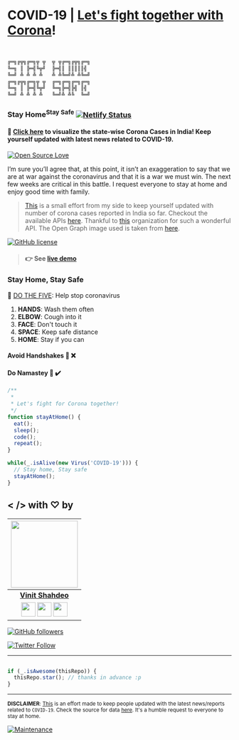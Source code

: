 # COVID-19 | [Let's fight together with Corona](https://corona-cases-india.netlify.com/)!

```javascript


╔═╗╔╦╗╔═╗╦ ╦  ╦ ╦╔═╗╔╦╗╔═╗
╚═╗ ║ ╠═╣╚╦╝  ╠═╣║ ║║║║║╣ 
╚═╝ ╩ ╩ ╩ ╩   ╩ ╩╚═╝╩ ╩╚═╝
╔═╗╔╦╗╔═╗╦ ╦  ╔═╗╔═╗╔═╗╔═╗
╚═╗ ║ ╠═╣╚╦╝  ╚═╗╠═╣╠╣ ║╣ 
╚═╝ ╩ ╩ ╩ ╩   ╚═╝╩ ╩╚  ╚═╝

```

### Stay Home<sup>Stay Safe</sup> [![Netlify Status](https://api.netlify.com/api/v1/badges/0497585e-79a2-4557-aa08-cc2200c3af32/deploy-status)](https://app.netlify.com/sites/corona-cases-india/deploys)

#### :mag_right: [Click here](https://corona-cases-india.netlify.com/) to visualize the state-wise Corona Cases in India! Keep yourself updated with latest news related to COVID-19.

[![Open Source Love](https://badges.frapsoft.com/os/v2/open-source.svg?v=103)](https://github.com/vinitshahdeo)

I’m sure you’ll agree that, at this point, it isn’t an exaggeration
to say that we are at war against the coronavirus and that it is a
war we must win. The next few weeks are critical in this battle. I
request everyone to stay at home and enjoy good time with
family.

> [This](https://corona-cases-india.netlify.com/) is a small effort from my side to keep yourself updated with number of corona cases reported in India so far. Checkout the available APIs [here](https://covid-19-apis.postman.com/). Thankful to [this](https://github.com/covid19india) organization for such a wonderful API. The Open Graph image used is taken from [here](https://dribbble.com/shots/10789714-Stay-at-home-Stay-safe).

[![GitHub license](https://img.shields.io/github/license/vinitshahdeo/Corona-India?logo=github)](https://github.com/vinitshahdeo/Corona-India/blob/master/LICENSE)

> #### :point_right: See [live demo](https://corona-cases-india.netlify.com/)

### Stay Home, Stay Safe

:wave: [DO THE FIVE](https://www.mohfw.gov.in/): Help stop coronavirus

1. **HANDS**: Wash them often
2. **ELBOW**: Cough into it
3. **FACE**: Don't touch it
4. **SPACE**: Keep safe distance
5. **HOME**: Stay if you can


#### Avoid Handshakes 🤝 ❌
#### Do Namastey 🙏 ✔️

```javascript
/**
 * 
 * Let's fight for Corona together!
 */
function stayAtHome() {
  eat();
  sleep();
  code();
  repeat();
}

while(_.isAlive(new Virus('COVID-19'))) {
  // Stay home, Stay safe
  stayAtHome();
}

```

## < /> with ♡ by 


|                                                                                         <a href="https://fayz.in/stories/s/1522/0/?ckt_id=ZGL1ZGVk&title=story_of_vinit_shahdeo"><img src="https://github.com/vinitshahdeo/Corona-India/raw/master/assets/vinit-shahdeo.jpg" width=150px height=150px /></a>                                                                                         |
| :------------------------------------------------------------------------------------------------------------------------------------------------------------------------------------------------------------------------------------------------------------------------------------------------------------------------------------------: |
|                                                                                                                                        **[Vinit Shahdeo](https://www.linkedin.com/in/vinitshahdeo/)**                                                                                                                                        |
| <a href="https://twitter.com/Vinit_Shahdeo"><img src="https://raw.githubusercontent.com/vinitshahdeo/Water-Monitoring-System/master/assets/twitter.png" width="32px" height="32px"></a> <a href="https://www.facebook.com/vinit.shahdeo"><img src="https://raw.githubusercontent.com/vinitshahdeo/Water-Monitoring-System/master/assets/facebook.png" width="32px" height="32px"></a> <a href="https://www.linkedin.com/in/vinitshahdeo/"><img src="https://raw.githubusercontent.com/vinitshahdeo/Water-Monitoring-System/master/assets/linkedin.png" width="32px" height="32px"></a> |

[![GitHub followers](https://img.shields.io/github/followers/vinitshahdeo.svg?label=Follow%20@vinitshahdeo&style=social)](https://github.com/vinitshahdeo/) 

[![Twitter Follow](https://img.shields.io/twitter/follow/Vinit_Shahdeo?style=social)](https://twitter.com/Vinit_Shahdeo)

----
```javascript

if (_.isAwesome(thisRepo)) {
  thisRepo.star(); // thanks in advance :p
}

```
----

<sup>**DISCLAIMER**: [This](http://corona-cases-india.netlify.com/) is an effort made to keep people updated with the latest news/reports related to `COVID-19`. Check the source for data [here](https://github.com/covid19india/api). It's a humble request to everyone to stay at home. </sup></p>

[![Maintenance](https://img.shields.io/maintenance/yes/2020?color=dodgerblue&logo=github)](https://github.com/vinitshahdeo)
